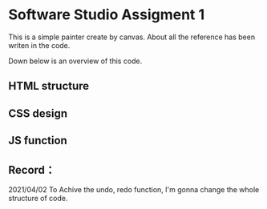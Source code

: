 # Software Studio Assigment 1
This is a simple painter create by canvas.
About all the reference has been writen in the code.

Down below is an overview of this code.
## HTML structure

## CSS design

## JS function


## Record：
2021/04/02 To Achive the undo, redo function, I'm gonna change the whole structure of code.
